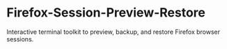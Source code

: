 # Firefox-Session-Preview-Restore
Interactive terminal toolkit to preview, backup, and restore Firefox browser sessions.
